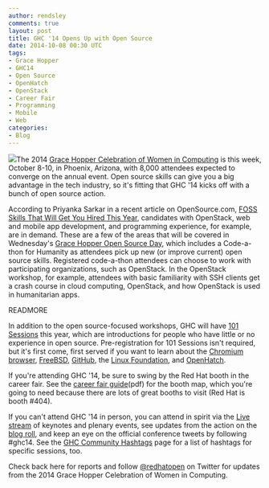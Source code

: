 ```yaml
---
author: rendsley
comments: true
layout: post
title: GHC '14 Opens Up with Open Source
date: 2014-10-08 00:30 UTC
tags:
- Grace Hopper
- GHC14
- Open Source
- OpenHatch
- OpenStack
- Career Fair
- Programming
- Mobile
- Web
categories:
- Blog
---
```

<img src="http://community.redhat.com/images/blog/ghc14.png">The 2014 [Grace Hopper Celebration of Women in Computing](http://gracehopper.org/) is this week, October 8-10, in Phoenix, Arizona, with 8,000 attendees expected to converge on the annual event. Open source skills can give you a big advantage in the tech industry, so it's fitting that GHC '14 kicks off with a bunch of open source action. 

According to Priyanka Sarkar in a recent article on OpenSource.com, [FOSS Skills That Will Get You Hired This Year](http://www.opensourceforu.com/2014/05/foss-skills-will-get-hired-year/), candidates with OpenStack, web and mobile app development, and programming experience, for example, are in demand. These are a few of the areas that will be covered in Wednesday's [Grace Hopper Open Source Day](http://gracehopper.org/open-source-day/), which includes a Code-a-thon for Humanity as attendees pick up new (or improve current) open source skills. Registered code-a-thon attendees can choose to work with participating organizations, such as OpenStack. In the OpenStack workshop, for example, attendees with basic familiarity with SSH clients get a crash course in cloud computing, OpenStack, and how OpenStack is used in humanitarian apps. 

READMORE

In addition to the open source-focused workshops, GHC will have [101 Sessions](http://gracehopper.org/open-source-day/) this year, which are introductions for people who have little or no experience in open source. Pre-registration for 101 Sessions isn't required, but it's first come, first served if you want to learn about the [Chromium browser](http://www.chromium.org/), [FreeBSD](http://www.freebsd.org/), [GitHub](https://github.com/), the [Linux Foundation](http://www.linuxfoundation.org/), and [OpenHatch](https://openhatch.org/). 

If you're attending GHC '14, be sure to swing by the Red Hat booth in the career fair. See the [career fair guide](http://gracehopper.org/wp-content/uploads/2014/09/GHC2014-Career-Fair-Guide.pdf)(pdf) for the booth map, which you're going to need because there are lots of great booths to visit (Red Hat is booth #404).

If you can't attend GHC '14 in person, you can attend in spirit via the [Live stream](http://gracehopper.org/ghc-2014-livestream-schedule/) of keynotes and plenary events, see updates from the action on the [blog roll](http://ghcbloggers.blogspot.com/), and keep an eye on the official conference tweets by following #ghc14. See the [GHC Community Hashtags](http://gracehopper.org/ghc-community-hashtags/) page for a list of hashtags for specific sessions, too. 

Check back here for reports and follow [@redhatopen](https://twitter.com/redhatopen) on Twitter for updates from the 2014 Grace Hopper Celebration of Women in Computing.